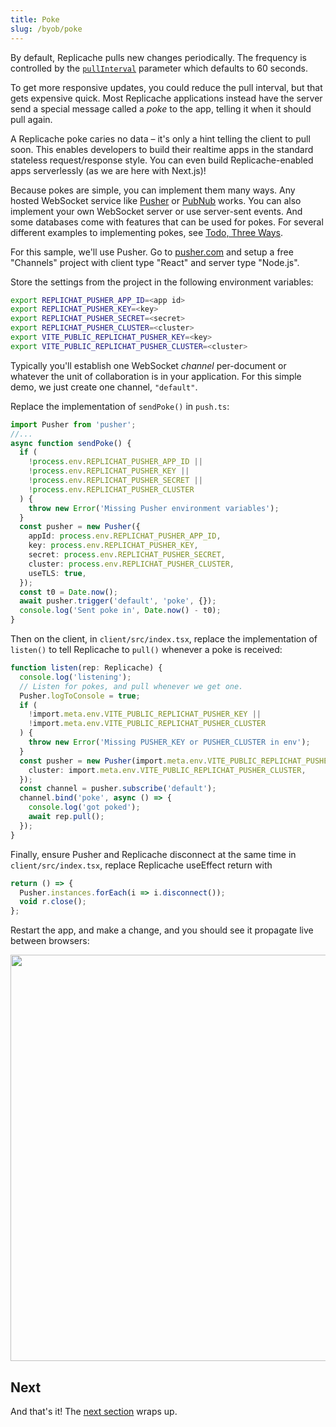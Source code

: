 ```yaml
---
title: Poke
slug: /byob/poke
---
```


By default, Replicache pulls new changes periodically. The frequency is controlled by the [`pullInterval`](/api/interfaces/ReplicacheOptions#pullInterval) parameter which defaults to 60 seconds.

To get more responsive updates, you could reduce the pull interval, but that gets expensive quick. Most Replicache applications instead have the server send a special message called a _poke_ to the app, telling it when it should pull again.

A Replicache poke caries no data – it's only a hint telling the client to pull soon. This enables developers to build their realtime apps in the standard stateless request/response style. You can even build Replicache-enabled apps serverlessly (as we are here with Next.js)!

Because pokes are simple, you can implement them many ways. Any hosted WebSocket service like [Pusher](https://pusher.com/) or [PubNub](https://www.pubnub.com/) works. You can also implement your own WebSocket server or use server-sent events. And some databases come with features that can be used for pokes. For several different examples to implementing pokes, see [Todo, Three Ways](/examples/todo).

For this sample, we'll use Pusher. Go to [pusher.com](https://pusher.com) and setup a free "Channels" project with client type "React" and server type "Node.js".

Store the settings from the project in the following environment variables:

```bash
export REPLICHAT_PUSHER_APP_ID=<app id>
export REPLICHAT_PUSHER_KEY=<key>
export REPLICHAT_PUSHER_SECRET=<secret>
export REPLICHAT_PUSHER_CLUSTER=<cluster>
export VITE_PUBLIC_REPLICHAT_PUSHER_KEY=<key>
export VITE_PUBLIC_REPLICHAT_PUSHER_CLUSTER=<cluster>
```

Typically you'll establish one WebSocket _channel_ per-document or whatever the unit of collaboration is in your application. For this simple demo, we just create one channel, `"default"`.

Replace the implementation of `sendPoke()` in `push.ts`:

```ts
import Pusher from 'pusher';
//...
async function sendPoke() {
  if (
    !process.env.REPLICHAT_PUSHER_APP_ID ||
    !process.env.REPLICHAT_PUSHER_KEY ||
    !process.env.REPLICHAT_PUSHER_SECRET ||
    !process.env.REPLICHAT_PUSHER_CLUSTER
  ) {
    throw new Error('Missing Pusher environment variables');
  }
  const pusher = new Pusher({
    appId: process.env.REPLICHAT_PUSHER_APP_ID,
    key: process.env.REPLICHAT_PUSHER_KEY,
    secret: process.env.REPLICHAT_PUSHER_SECRET,
    cluster: process.env.REPLICHAT_PUSHER_CLUSTER,
    useTLS: true,
  });
  const t0 = Date.now();
  await pusher.trigger('default', 'poke', {});
  console.log('Sent poke in', Date.now() - t0);
}
```

Then on the client, in `client/src/index.tsx`, replace the implementation of `listen()` to tell Replicache to `pull()` whenever a poke is received:

```ts
function listen(rep: Replicache) {
  console.log('listening');
  // Listen for pokes, and pull whenever we get one.
  Pusher.logToConsole = true;
  if (
    !import.meta.env.VITE_PUBLIC_REPLICHAT_PUSHER_KEY ||
    !import.meta.env.VITE_PUBLIC_REPLICHAT_PUSHER_CLUSTER
  ) {
    throw new Error('Missing PUSHER_KEY or PUSHER_CLUSTER in env');
  }
  const pusher = new Pusher(import.meta.env.VITE_PUBLIC_REPLICHAT_PUSHER_KEY, {
    cluster: import.meta.env.VITE_PUBLIC_REPLICHAT_PUSHER_CLUSTER,
  });
  const channel = pusher.subscribe('default');
  channel.bind('poke', async () => {
    console.log('got poked');
    await rep.pull();
  });
}
```

Finally, ensure Pusher and Replicache disconnect at the same time
in `client/src/index.tsx`, replace Replicache useEffect return with

```ts
return () => {
  Pusher.instances.forEach(i => i.disconnect());
  void r.close();
};
```

Restart the app, and make a change, and you should see it propagate live between browsers:

<p class="text--center">
  <img src="/img/setup/sync.webp" width="650"/>
</p>

## Next

And that's it! The [next section](./conclusion.md) wraps up.
